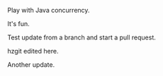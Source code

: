 
Play with Java concurrency.

It's fun.

Test update from a branch and start a pull request.

hzgit edited here.

Another update.

